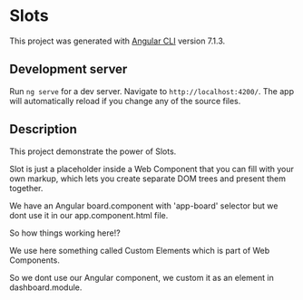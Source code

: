# Slots

This project was generated with [Angular CLI](https://github.com/angular/angular-cli) version 7.1.3.

## Development server

Run `ng serve` for a dev server. Navigate to `http://localhost:4200/`. The app will automatically reload if you change any of the source files.

## Description

This project demonstrate the power of Slots.

Slot is just a placeholder inside a Web Component that you can fill with your own markup, which lets you create separate DOM trees and present them together.

We have an Angular board.component with 'app-board' selector but we dont use it in our app.component.html file.

So how things working here!? 

We use here something called Custom Elements which is part of Web Components.

So we dont use our Angular component, we custom it as an element in dashboard.module.